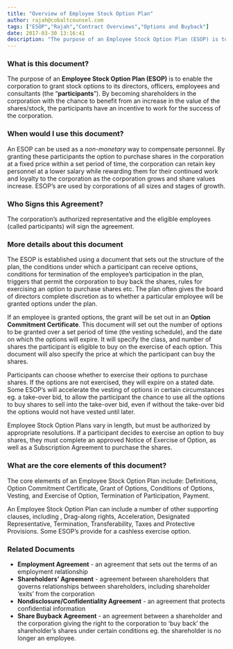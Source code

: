 ```yaml
---
title: "Overview of Employee Stock Option Plan"
author: rajah@cobaltcounsel.com
tags: ["ESOP","Rajah","Contract Overviews","Options and Buyback"]
date: 2017-03-30 13:16:41
description: "The purpose of an Employee Stock Option Plan (ESOP) is to enable the corporation to grant stock options to its directors, officers, employees and consultants (the “participants”)."
---
```






### What is this document?
The purpose of an **Employee Stock Option Plan (ESOP)** is to enable the corporation to grant stock options to its directors, officers, employees and consultants (the “**participants**”). By becoming shareholders in the corporation with the chance to benefit from an increase in the value of the shares/stock, the participants have an incentive to work for the success of the corporation.



### When would I use this document?

An ESOP can be used as a *non-monetary* way to compensate personnel.  By granting these participants the option to purchase shares in the corporation at a fixed price within a set period of time, the corporation can retain key personnel at a lower salary while rewarding them for their continued work and loyalty to the corporation as the corporation grows and share values increase. ESOP’s are used by corporations of all sizes and stages of growth.



### Who Signs this Agreement?

The corporation’s authorized representative and the eligible employees (called participants) will sign the agreement.



### More details about this document

The ESOP is established using a document that sets out the structure of the plan, the conditions under which a participant can receive options, conditions for termination of the employee’s participation in the plan, triggers that permit the corporation to buy back the shares, rules for exercising an option to purchase shares etc. The plan often gives the board of directors complete discretion as to whether a particular employee will be granted options under the plan.

If an employee is granted options, the grant will be set out in an **Option Commitment Certificate**. This document will set out the number of options to be granted over a set period of time (the vesting schedule), and the date on which the options will expire. It will specify the class, and number of shares the participant is eligible to buy on the exercise of each option. This document will also specify the price at which the participant can buy the shares.

Participants can choose whether to exercise their options to purchase shares. If the options are not exercised, they will expire on a stated date. Some ESOP’s will accelerate the vesting of options in certain circumstances eg. a take-over bid, to allow the participant the chance to use all the options to buy shares to sell into the take-over bid, even if without the take-over bid the options would not have vested until later.

Employee Stock Option Plans vary in length, but must be authorized by appropriate resolutions. If a participant decides to exercise an option to buy shares, they must complete an approved Notice of Exercise of Option, as well as a Subscription Agreement to purchase the shares.



### What are the core elements of this document?

The core elements of an Employee Stock Option Plan include: Definitions, Option Commitment Certificate, Grant of Options, Conditions of Options, Vesting, and Exercise of Option,  Termination of Participation, Payment.

An Employee Stock Option Plan can include a number of other supporting clauses, including , Drag-along rights, Acceleration, Designated Representative, Termination, Transferability, Taxes and Protective Provisions. Some ESOP’s provide for a cashless exercise option.



### Related Documents
- **Employment Agreement** - an agreement that sets out the terms of an employment relationship
- **Shareholders’ Agreement** - agreement between shareholders that governs relationships between shareholders, including shareholder ‘exits’ from the corporation
- **Nondisclosure/Confidentiality Agreement** - an agreement that protects confidential information
- **Share Buyback Agreement** - an agreement between a shareholder and the corporation giving the right to the corporation to ‘buy back’ the shareholder’s shares under certain conditions eg. the shareholder is no longer an employee.
